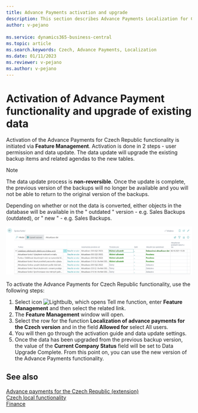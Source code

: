 ```yaml
---
title: Advance Payments activation and upgrade
description: This section describes Advance Payments Localization for Czech extension functionality.
author: v-pejano

ms.service: dynamics365-business-central
ms.topic: article
ms.search.keywords: Czech, Advance Payments, Localization
ms.date: 01/11/2023
ms.reviewer: v-pejano
ms.author: v-pejano
---
```


# Activation of Advance Payment functionality and upgrade of existing data  

Activation of the Advance Payments for Czech Republic functionality is initiated via **Feature Management**. Activation is done in 2 steps - user permission and data update. The data update will upgrade the existing backup items and related agendas to the new tables.  

> [!NOTE]
>The data update process is **non-reversible**. Once the update is complete, the previous version of the backups will no longer be available and you will not be able to return to the original version of the backups.

Depending on whether or not the data is converted, either objects in the database will be available in the " outdated " version - e.g. Sales Backups (outdated), or " new " - e.g. Sales Backups.  

![Feature Management](Media/AdvP-Activate.png "Feature Management")

To activate the Advance Payments for Czech Republic functionality, use the following steps:

1. Select icon ![Lightbulb, which opens Tell me function](../../media/ui-search/search_small.png "Tell me, what you want to do"), enter **Feature Management** and then select the related link.
2. The **Feature Management** window will open.
3. Select the row for the function **Localization of advance payments for the Czech version** and in the field **Allowed for** select All users.
4. You will then go through the activation guide and data update settings.
5. Once the data has been upgraded from the previous backup version, the value of the **Current Company Status** field will be set to Data Upgrade Complete. From this point on, you can use the new version of the Advance Payments functionality.  

## See also

[Advance payments for the Czech Republic (extension)](ui-extensions-advance-payments-localization-cz.md)  
[Czech local functionality](czech-local-functionality.md)  
[Finance](../../finance.md)
